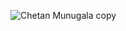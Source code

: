 ![Chetan Munugala copy](https://user-images.githubusercontent.com/60587652/142345643-092d4c45-1d37-4ad1-97b8-18db68c26b52.jpg)

